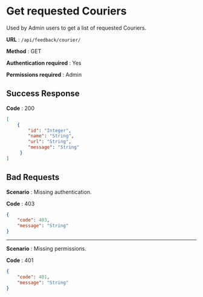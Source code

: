# Get requested Couriers

Used by Admin users to get a list of requested Couriers.

**URL** : `/api/feedback/courier/`

**Method** : GET

**Authentication required** : Yes

**Permissions required** : Admin

## Success Response

**Code** : 200

```json
[
    {
        "id": "Integer",
        "name": "String",
        "url": "String",
        "message": "String"
     }
]
```

## Bad Requests

**Scenario** : Missing authentication.

**Code** : 403

```json
{
    "code": 403,
    "message": "String"
}
```

___

**Scenario** : Missing permissions.

**Code** : 401

```json
{
    "code": 401,
    "message": "String"
}
```

